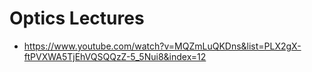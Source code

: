 
# Optics Lectures
- https://www.youtube.com/watch?v=MQZmLuQKDns&list=PLX2gX-ftPVXWA5TjEhVQSQQzZ-5_5Nui8&index=12
